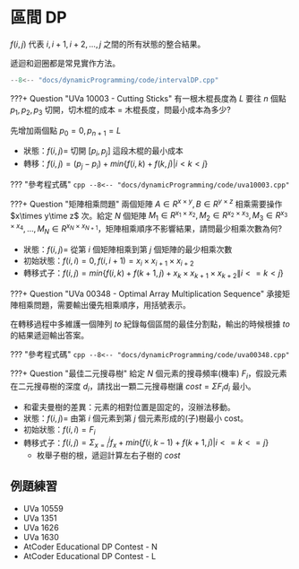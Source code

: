 # 區間 DP

$f(i,j)$ 代表 $i,i+1,i+2,...,j$ 之間的所有狀態的整合結果。

遞迴和迴圈都是常見實作方法。

```cpp
--8<-- "docs/dynamicProgramming/code/intervalDP.cpp"
```

???+ Question "UVa 10003 - Cutting Sticks"
    有一根木棍長度為 $L$ 要往 $n$ 個點 $p_1,p_2,p_3$ 切開，切木棍的成本 $=$ 木棍長度，問最小成本為多少?

先增加兩個點 $p_0=0,p_{n+1}=L$

- 狀態：$f(i,j)=$ 切開 $[p_i,p_j]$ 這段木棍的最小成本
- 轉移：$f(i,j)=(p_j-p_i)+min\{f(i,k)+f(k,j)|i<k<j\}$

??? "參考程式碼"
    ```cpp
    --8<-- "docs/dynamicProgramming/code/uva10003.cpp"
    ```

???+ Question "矩陣相乘問題"
    兩個矩陣 $A\in R^{x\times y}, B\in R^{y\times z}$ 相乘需要操作 $x\times y\time z$ 次。給定 $N$ 個矩陣 $M_1\in R^{x_1\times x_2},M_2\in R^{x_2\times x_3},M_3\in R^{x_3\times x_4},...,M_N\in R^{x_N\times x_{N +1}}$，矩陣相乘順序不影響結果，請問最少相乘次數為何?

- 狀態：$f(i,j)=$ 從第 $i$ 個矩陣相乘到第 $j$ 個矩陣的最少相乘次數
- 初始狀態：$f(i,i)=0,f(i,i+1)=x_{i}\times x_{i+1}\times x_{i+2}$
- 轉移式子：$f(i,j)=min\{f(i,k)+f(k+1,j)+x_{k}\times x_{k+1}\times x_{k+2}\|i<=k<j\}$

???+ Question "UVa 00348 - Optimal Array Multiplication Sequence"
    承接矩陣相乘問題，需要輸出優先相乘順序，用括號表示。

在轉移過程中多維護一個陣列 $to$ 紀錄每個區間的最佳分割點，輸出的時候根據 $to$ 的結果遞迴輸出答案。

??? "參考程式碼"
    ```cpp
    --8<-- "docs/dynamicProgramming/code/uva00348.cpp"
    ```

???+ Question "最佳二元搜尋樹"
    給定 $N$ 個元素的搜尋頻率(機率) $F_i$，假設元素在二元搜尋樹的深度 $d_i$，請找出一顆二元搜尋樹讓 $cost=\Sigma F_id_i$ 最小。

- 和霍夫曼樹的差異：元素的相對位置是固定的，沒辦法移動。
- 狀態：$f(i,j)=$ 由第 $i$ 個元素到第 $j$ 個元素形成的(子)樹最小 cost。
- 初始狀態：$f(i,i)=F_i$
- 轉移式子：$f(i,j)=\Sigma_{x=i}^{j}f_x+min\{f(i,k-1)+f(k+1,j)|i<=k<=j\}$
    - 枚舉子樹的根，遞迴計算左右子樹的 $cost$

## 例題練習

- UVa 10559
- UVa 1351
- UVa 1626
- UVa 1630
- AtCoder Educational DP Contest - N
- AtCoder Educational DP Contest - L